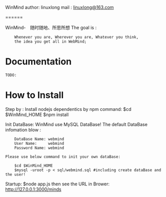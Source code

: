 WinMind
	author: linuxlong
	mail  : linuxlong@163.com

======

WinMind-　随时随地、所思所想
	The goal is :

		Whenever you are, Wherever you are, Whatever you think,
		the idea you get all in WebMind;

Documentation
=============
	TODO:

How to Install
=================

Step by :
	Install nodejs dependentics by npm command:
		$cd $WinMind_HOME
		$npm install

Init DataBase:
	WinMind use MySQL DataBase! The default DataBase infomation blow :

		DataBase Name: webmind
		User Name:     webmind
		Password Name: webmind

	Please use below command to init your own dataBase:

		$cd $WinMind_HOME
		$mysql -uroot -p < sql/webmind.sql #including create dataBase and the user!

Startup:
		$node app.js
	then see the URL in Brower:
		http://127.0.0.1:3000/minds
